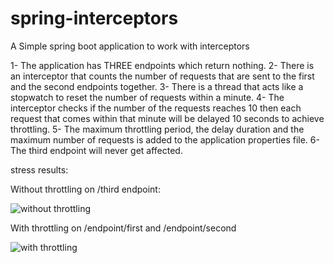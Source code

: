 # spring-interceptors
A Simple spring boot application to work with interceptors

1- The application has THREE endpoints which return nothing.
2- There is an interceptor that counts the number of requests that are sent to the first and the second endpoints together.
3- There is a thread that acts like a stopwatch to reset the number of requests within a minute.
4- The interceptor checks if the number of the requests reaches 10 then each request that comes within that minute will be delayed 10 seconds to achieve throttling.
5- The maximum throttling period, the delay duration and the maximum number of requests is added to the application properties file.
6- The third endpoint will never get affected.

stress results:

Without throttling on /third endpoint:




![without throttling](https://user-images.githubusercontent.com/99293726/229205839-36da045a-67c3-45a5-b738-75c9a893dfb0.jpeg)




With throttling on /endpoint/first and /endpoint/second



![with throttling](https://user-images.githubusercontent.com/99293726/229206033-a5cad9b9-8401-4c68-b113-cc199bf1cfc8.jpeg)

